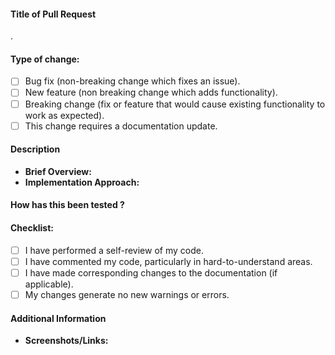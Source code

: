 #### Title of Pull Request

<!-- Provide a concise and informative title for your pull request -->.

#### Type of change:

- [ ] Bug fix (non-breaking change which fixes an issue).
- [ ] New feature (non breaking change which adds functionality).
- [ ] Breaking change (fix or feature that would cause existing functionality to work as expected).
- [ ] This change requires a documentation update.

#### Description

- **Brief Overview:**
  <!-- Summarize the changes made and the problem or enhancement addressed. -->
- **Implementation Approach:**
  <!-- Explain your approach to solving the issue or implementing the feature. -->

#### How has this been tested ?

<!--- Please describe in detail how you tested your changes. -->
<!--- Include details of your testing environment, and the tests you ran to -->
<!--- see how your change affects other areas of the code, etc. -->

#### Checklist:

- [ ] I have performed a self-review of my code.
- [ ] I have commented my code, particularly in hard-to-understand areas.
- [ ] I have made corresponding changes to the documentation (if applicable).
- [ ] My changes generate no new warnings or errors.

#### Additional Information

- **Screenshots/Links:**
